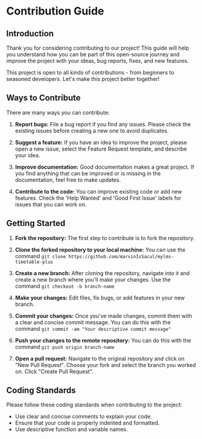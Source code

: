 
# Contribution Guide

## Introduction

Thank you for considering contributing to our project! This guide will help you understand how you can be part of this open-source journey and improve the project with your ideas, bug reports, fixes, and new features. 

This project is open to all kinds of contributions - from beginners to seasoned developers. Let's make this project better together!

## Ways to Contribute

There are many ways you can contribute:

1. **Report bugs:** File a bug report if you find any issues. Please check the existing issues before creating a new one to avoid duplicates.

2. **Suggest a feature:** If you have an idea to improve the project, please open a new issue, select the Feature Request template, and describe your idea.

3. **Improve documentation:** Good documentation makes a great project. If you find anything that can be improved or is missing in the documentation, feel free to make updates.

4. **Contribute to the code:** You can improve existing code or add new features. Check the 'Help Wanted' and 'Good First Issue' labels for issues that you can work on.

## Getting Started

1. **Fork the repository:** The first step to contribute is to fork the repository.

2. **Clone the forked repository to your local machine:** You can use the command `git clone https://github.com/marvinIsSacul/mylms-timetable-plus`

3. **Create a new branch:** After cloning the repository, navigate into it and create a new branch where you'll make your changes. Use the command `git checkout -b branch-name`

4. **Make your changes:** Edit files, fix bugs, or add features in your new branch.

5. **Commit your changes:** Once you've made changes, commit them with a clear and concise commit message. You can do this with the command `git commit -am "Your descriptive commit message"`

6. **Push your changes to the remote repository:** You can do this with the command `git push origin branch-name`

7. **Open a pull request:** Navigate to the original repository and click on "New Pull Request". Choose your fork and select the branch you worked on. Click "Create Pull Request".

## Coding Standards

Please follow these coding standards when contributing to the project:

- Use clear and concise comments to explain your code.
- Ensure that your code is properly indented and formatted.
- Use descriptive function and variable names.
